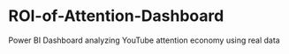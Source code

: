 # ROI-of-Attention-Dashboard
Power BI Dashboard analyzing YouTube attention economy using real data
